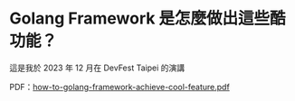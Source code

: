 # Golang Framework 是怎麼做出這些酷功能？

這是我於 2023 年 12 月在 DevFest Taipei 的演講

PDF：[how-to-golang-framework-achieve-cool-feature.pdf](how-to-golang-framework-achieve-cool-feature.pdf)